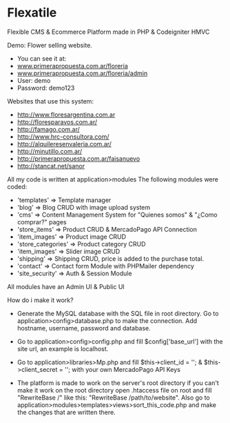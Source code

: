 # Flexatile

Flexible CMS & Ecommerce Platform made in PHP & Codeigniter HMVC

Demo: Flower selling website. 
- You can see it at:
- www.primerapropuesta.com.ar/floreria
- www.primerapropuesta.com.ar/floreria/admin
- User: demo
- Password: demo123

Websites that use this system:
- http://www.floresargentina.com.ar
- http://floresparavos.com.ar/
- http://famago.com.ar/
- http://www.hrc-consultora.com/
- http://alquileresenvaleria.com.ar/
- http://minutillo.com.ar/
- http://primerapropuesta.com.ar/faisanuevo
- http://stancat.net/sanor

All my code is written at application>modules
The following modules were coded:

- 'templates' => Template manager
- 'blog' => Blog CRUD with image upload system
- 'cms' => Content Management System for "Quienes somos" & "¿Como comprar?" pages
- 'store_items' => Product CRUD & MercadoPago API Connection
- 'item_images' => Product image CRUD
- 'store_categories' => Product category CRUD
- 'item_images' => Slider image CRUD
- 'shipping' => Shipping CRUD, price is added to the purchase total.
- 'contact' => Contact form Module with PHPMailer dependency
- 'site_security' => Auth & Session Module

All modules have an Admin UI & Public UI

How do i make it work?

- Generate the MySQL database with the SQL file in root directory. Go to application>config>database.php to make the connection. Add hostname, username, password and database.

- Go to application>config>config.php and fill $config['base_url'] with the site url, an example is localhost.

- Go to application>libraries>Mp.php and fill $this->client_id = ''; & $this->client_secret = ''; with your own MercadoPago API Keys

- The platform is made to work on the server's root directory if you can't make it work on the root directory open .htaccess file on root and fill "RewriteBase /" like this: "RewriteBase /path/to/website". Also go to application>modules>templates>views>sort_this_code.php and make the changes that are written there.
